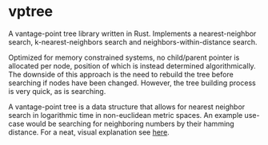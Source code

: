 # vptree
A vantage-point tree library written in Rust. Implements a nearest-neighbor search, k-nearest-neighbors search and neighbors-within-distance search.

Optimized for memory constrained systems, no child/parent pointer is allocated per node, position of which is instead determined algorithmically.
The downside of this approach is the need to rebuild the tree before searching if nodes have been changed.
However, the tree building process is very quick, as is searching.

A vantage-point tree is a data structure that allows for nearest neighbor search in logarithmic time in non-euclidean metric spaces.
An example use-case would be searching for neighboring numbers by their hamming distance. For a neat, visual explanation see [here](https://fribbels.github.io/vptree/writeup).
